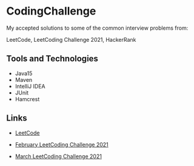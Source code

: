 # CodingChallenge

My accepted solutions to some of  the common interview problems from:

LeetCode, LeetCoding Challenge 2021, HackerRank


## Tools and Technologies

- Java15
- Maven
- IntelliJ IDEA
- JUnit
- Hamcrest

## Links


- [LeetCode](src/main/java/leetCode)

- [February LeetCoding Challenge 2021](https://github.com/Almielka/CodingChallenge/tree/master/src/main/java/leetCodingChallenge/year2021/february)

- [March LeetCoding Challenge 2021](https://github.com/Almielka/CodingChallenge/tree/MarchWeek1/src/main/java/leetCodingChallenge/year2021/march)
